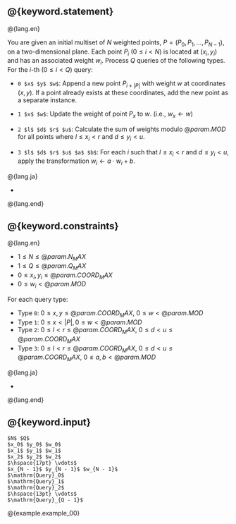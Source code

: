 ## @{keyword.statement}
@{lang.en}

You are given an initial multiset of $N$ weighted points, $P = (P_0, P_1, \dots, P_{N - 1})$, on a two-dimensional plane. Each point $P_i$ ($0 \leq i < N$) is located at $(x_i, y_i)$ and has an associated weight $w_i$. Process $Q$ queries of the following types. For the $i$-th ($0\leq i < Q$) query:

- `0 $x$ $y$ $w$`: Append a new point $P_{i + |P|}$ with weight $w$ at coordinates $(x, y)$. If a point already exists at these coordinates, add the new point as a separate instance.

- `1 $x$ $w$`: Update the weight of point $P_x$ to $w$. (i.e., $w_x \gets w$)

- `2 $l$ $d$ $r$ $u$`: Calculate the sum of weights modulo $@{param.MOD}$ for all points where $l \leq x_i < r$ and $d \leq y_i < u$.

- `3 $l$ $d$ $r$ $u$ $a$ $b$`: For each $i$ such that $l \leq x_i < r$ and $d \leq y_i < u$, apply the transformation $w_i \gets a \cdot w_i + b$.

@{lang.ja}

-

@{lang.end}

## @{keyword.constraints}
@{lang.en}

- $1 \leq N \leq @{param.N_MAX}$
- $1 \leq Q \leq @{param.Q_MAX}$
- $0 \leq x_i, y_i \leq @{param.COORD_MAX}$
- $0 \leq w_i < @{param.MOD}$

For each query type:
- Type `0`: $0 \leq x, y \leq @{param.COORD_MAX}$, $0 \leq w < @{param.MOD}$
- Type `1`: $0\leq x < |P|, 0\leq w < @{param.MOD}$
- Type `2`: $0 \leq l < r \leq @{param.COORD_MAX}$, $0 \leq d < u \leq @{param.COORD_MAX}$
- Type `3`: $0 \leq l < r \leq @{param.COORD_MAX}$, $0 \leq d < u \leq @{param.COORD_MAX}$, $0 \leq a, b < @{param.MOD}$

@{lang.ja}

-

@{lang.end}

## @{keyword.input}
~~~
$N$ $Q$
$x_0$ $y_0$ $w_0$
$x_1$ $y_1$ $w_1$
$x_2$ $y_2$ $w_2$
$\hspace{17pt} \vdots$
$x_{N - 1}$ $y_{N - 1}$ $w_{N - 1}$
$\mathrm{Query}_0$
$\mathrm{Query}_1$
$\mathrm{Query}_2$
$\hspace{13pt} \vdots$
$\mathrm{Query}_{Q - 1}$
~~~

@{example.example_00}
